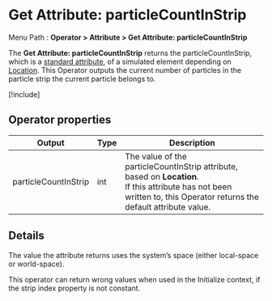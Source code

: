 # Get Attribute: particleCountInStrip

Menu Path : **Operator > Attribute > Get Attribute: particleCountInStrip**

The **Get Attribute: particleCountInStrip** returns the particleCountInStrip, which is a [standard attribute](Reference-Attributes.md), of a simulated element depending on [Location](Attributes.md#attribute-locations). This Operator outputs the current number of particles in the particle strip the current particle belongs to.

[!include[](Snippets/Operator-GetAttributeOperatorSettings.md)]

## Operator properties

| **Output**           | **Type** | **Description**                                              |
| -------------------- | -------- | ------------------------------------------------------------ |
| particleCountInStrip | int      | The value of the particleCountInStrip attribute, based on **Location**.<br/>If this attribute has not been written to, this Operator returns the default attribute value. |

## Details

The value the attribute returns uses the system’s space (either local-space or world-space).

This operator can return wrong values when used in the Initialize context, if the strip index property is not constant.